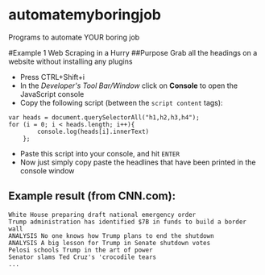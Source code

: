 # automatemyboringjob
Programs to automate YOUR boring job

#Example 1 Web Scraping in a Hurry
##Purpose
Grab all the headings on a website without installing any plugins

* Press CTRL+Shift+i
* In the *Developer's Tool Bar/Window* click on **Console** to open the JavaScript console
* Copy the following script (between the ``` script content ``` tags):
```
var heads = document.querySelectorAll("h1,h2,h3,h4");
for (i = 0; i < heads.length; i++){
		console.log(heads[i].innerText)
	};
```
* Paste this script into your console, and hit `ENTER`
* Now just simply copy paste the headlines that have been printed in the console window

## Example result (from CNN.com):
```
White House preparing draft national emergency order
Trump administration has identified $7B in funds to build a border wall
ANALYSIS No one knows how Trump plans to end the shutdown
ANALYSIS A big lesson for Trump in Senate shutdown votes
Pelosi schools Trump in the art of power
Senator slams Ted Cruz's 'crocodile tears
...
```
